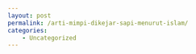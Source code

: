 ```yaml
---
layout: post
permalink: /arti-mimpi-dikejar-sapi-menurut-islam/
categories:
    - Uncategorized
---
```


